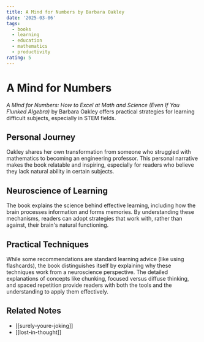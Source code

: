 ```yaml
---
title: A Mind for Numbers by Barbara Oakley
date: '2025-03-06'
tags:
  - books
  - learning
  - education
  - mathematics
  - productivity
rating: 5
---
```


# A Mind for Numbers

*A Mind for Numbers: How to Excel at Math and Science (Even If You Flunked Algebra)* by Barbara Oakley offers practical strategies for learning difficult subjects, especially in STEM fields.

## Personal Journey

Oakley shares her own transformation from someone who struggled with mathematics to becoming an engineering professor. This personal narrative makes the book relatable and inspiring, especially for readers who believe they lack natural ability in certain subjects.

## Neuroscience of Learning

The book explains the science behind effective learning, including how the brain processes information and forms memories. By understanding these mechanisms, readers can adopt strategies that work with, rather than against, their brain's natural functioning.

## Practical Techniques

While some recommendations are standard learning advice (like using flashcards), the book distinguishes itself by explaining why these techniques work from a neuroscience perspective. The detailed explanations of concepts like chunking, focused versus diffuse thinking, and spaced repetition provide readers with both the tools and the understanding to apply them effectively.

## Related Notes

- [[surely-youre-joking]]
- [[lost-in-thought]]
